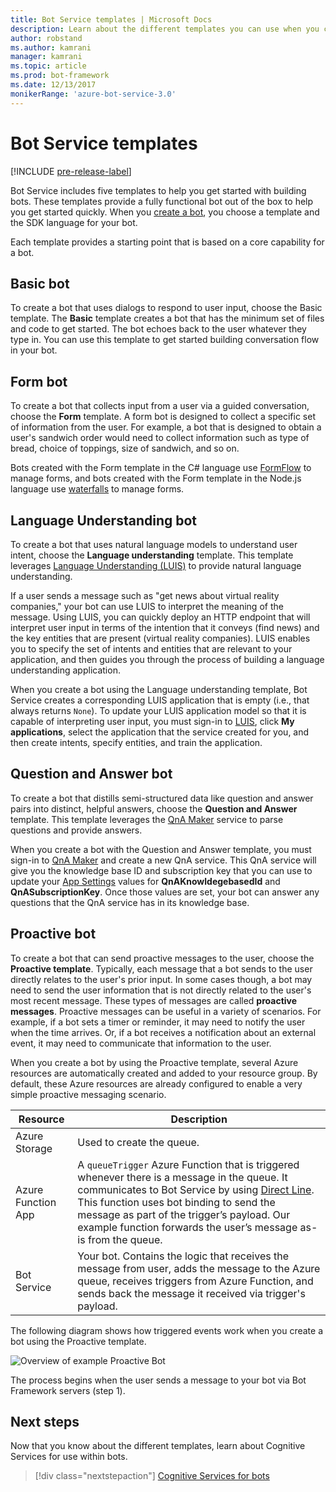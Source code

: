 ```yaml
---
title: Bot Service templates | Microsoft Docs
description: Learn about the different templates you can use when you create a bot with Bot Service.
author: robstand
ms.author: kamrani
manager: kamrani
ms.topic: article
ms.prod: bot-framework
ms.date: 12/13/2017
monikerRange: 'azure-bot-service-3.0'
---
```


# Bot Service templates

[!INCLUDE [pre-release-label](includes/pre-release-label-v3.md)]

Bot Service includes five templates to help you get started with building bots. These templates provide a fully functional bot out of the box to help you get started quickly. When you [create a bot](bot-service-quickstart.md), you choose a template and the SDK language for your bot.

Each template provides a starting point that is based on a core capability for a bot. 

## Basic bot
To create a bot that uses dialogs to respond to user input, choose the Basic template. The **Basic** template creates a bot that has the minimum set of files and code to get started. The bot echoes back to the user whatever they type in. You can use this template to get started building conversation flow in your bot.

## Form bot
To create a bot that collects input from a user via a guided conversation, choose the **Form** template. A form bot is designed to collect a specific set of information from the user. For example, a bot that is designed to obtain a user's sandwich order would need to collect information such as type of bread, choice of toppings, size of sandwich, and so on.

Bots created with the Form template in the C# language use [FormFlow](dotnet/bot-builder-dotnet-formflow.md) to manage forms, and bots created with the Form template in the Node.js language use [waterfalls](nodejs/bot-builder-nodejs-dialog-waterfall.md) to manage forms.

## Language Understanding bot
To create a bot that uses natural language models to understand user intent, choose the **Language understanding** template. This template leverages <a href="https://www.luis.ai" target="_blank">Language Understanding (LUIS)</a> to provide natural language understanding.

If a user sends a message such as "get news about virtual reality companies," your bot can use LUIS to interpret the meaning of the message. Using LUIS, you can quickly deploy an HTTP endpoint that will interpret user input in terms of the intention that it conveys (find news) and the key entities that are present (virtual reality companies). LUIS enables you to specify the set of intents and entities that are relevant to your application, and then guides you through the process of building a language understanding application.

When you create a bot using the Language understanding template, Bot Service creates a corresponding LUIS application that is empty (i.e., that always returns `None`). To update your LUIS application model so that it is capable of interpreting user input, you must sign-in to <a href="https://www.luis.ai" target="_blank">LUIS</a>, click **My applications**, select the application that the service created for you, and then create intents, specify entities, and train the application.

## Question and Answer bot
To create a bot that distills semi-structured data like question and answer pairs into distinct, helpful answers, choose the **Question and Answer** template. This template leverages the <a href="https://qnamaker.ai">QnA Maker</a> service to parse questions and provide answers. 

When you create a bot with the Question and Answer template, you must sign-in to <a href="https://qnamaker.ai">QnA Maker</a> and create a new QnA service. This QnA service will give you the knowledge base ID and subscription key that you can use to update your [App Settings](bot-service-manage-settings.md) values for **QnAKnowldegebasedId** and **QnASubscriptionKey**. Once those values are set, your bot can answer any questions that the QnA service has in its knowledge base.

## Proactive bot
To create a bot that can send proactive messages to the user, choose the **Proactive template**. Typically, each message that a bot sends to the user directly relates to the user's prior input. In some cases though, a bot may need to send the user information that is not directly related to the user's most recent message. These types of messages are called **proactive messages**. Proactive messages can be useful in a variety of scenarios. For example, if a bot sets a timer or reminder, it may need to notify the user when the time arrives. Or, if a bot receives a notification about an external event, it may need to communicate that information to the user. 

When you create a bot by using the Proactive template, several Azure resources are automatically created and added to your resource group. By default, these Azure resources are already configured to enable a very simple proactive messaging scenario. 

| Resource | Description |
|----|----|
| Azure Storage | Used to create the queue. |
| Azure Function App | A `queueTrigger` Azure Function that is triggered whenever there is a message in the queue. It communicates to Bot Service by using [Direct Line](https://docs.microsoft.com/bot-framework/rest-api/bot-framework-rest-direct-line-3-0-concepts). This function uses bot binding to send the message as part of the trigger’s payload. Our example function forwards the user’s message as-is from the queue.
| Bot Service | Your bot. Contains the logic that receives the message from user, adds the message to the Azure queue, receives triggers from Azure Function, and sends back the message it received via trigger's payload. |

The following diagram shows how triggered events work when you create a bot using the Proactive template.

![Overview of example Proactive Bot](~/media/bot-proactive-diagram.png)

The process begins when the user sends a message to your bot via Bot Framework servers (step 1).

## Next steps
Now that you know about the different templates, learn about Cognitive Services for use within bots.

> [!div class="nextstepaction"]
> [Cognitive Services for bots](bot-service-concept-intelligence.md)
